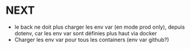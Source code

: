 # NEXT

- le back ne doit plus charger les env var (en mode prod only), depuis dotenv, car les env var sont définies plus haut via docker
- Charger les env var pour tous les containers (env var github?)
